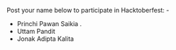 Post your name below to participate in Hacktoberfest: -

-	Princhi Pawan Saikia .
-	Uttam Pandit
-	Jonak Adipta Kalita
